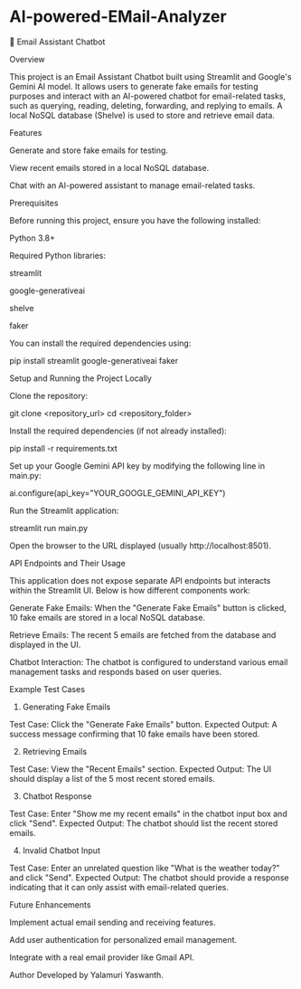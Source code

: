 # AI-powered-EMail-Analyzer

📧 Email Assistant Chatbot

Overview

This project is an Email Assistant Chatbot built using Streamlit and Google's Gemini AI model. It allows users to generate fake emails for testing purposes and interact with an AI-powered chatbot for email-related tasks, such as querying, reading, deleting, forwarding, and replying to emails. A local NoSQL database (Shelve) is used to store and retrieve email data.

Features

Generate and store fake emails for testing.

View recent emails stored in a local NoSQL database.

Chat with an AI-powered assistant to manage email-related tasks.

Prerequisites

Before running this project, ensure you have the following installed:

Python 3.8+

Required Python libraries:

streamlit

google-generativeai

shelve

faker

You can install the required dependencies using:

pip install streamlit google-generativeai faker

Setup and Running the Project Locally

Clone the repository:

git clone <repository_url>
cd <repository_folder>

Install the required dependencies (if not already installed):

pip install -r requirements.txt

Set up your Google Gemini API key by modifying the following line in main.py:

ai.configure(api_key="YOUR_GOOGLE_GEMINI_API_KEY")

Run the Streamlit application:

streamlit run main.py

Open the browser to the URL displayed (usually http://localhost:8501).

API Endpoints and Their Usage

This application does not expose separate API endpoints but interacts within the Streamlit UI. Below is how different components work:

Generate Fake Emails: When the "Generate Fake Emails" button is clicked, 10 fake emails are stored in a local NoSQL database.

Retrieve Emails: The recent 5 emails are fetched from the database and displayed in the UI.

Chatbot Interaction: The chatbot is configured to understand various email management tasks and responds based on user queries.

Example Test Cases

1. Generating Fake Emails

Test Case: Click the "Generate Fake Emails" button.
Expected Output: A success message confirming that 10 fake emails have been stored.

2. Retrieving Emails

Test Case: View the "Recent Emails" section.
Expected Output: The UI should display a list of the 5 most recent stored emails.

3. Chatbot Response

Test Case: Enter "Show me my recent emails" in the chatbot input box and click "Send".
Expected Output: The chatbot should list the recent stored emails.

4. Invalid Chatbot Input

Test Case: Enter an unrelated question like "What is the weather today?" and click "Send".
Expected Output: The chatbot should provide a response indicating that it can only assist with email-related queries.

Future Enhancements

Implement actual email sending and receiving features.

Add user authentication for personalized email management.

Integrate with a real email provider like Gmail API.

Author
Developed by Yalamuri Yaswanth.

